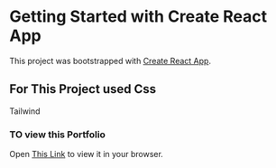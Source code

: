 # Getting Started with Create React App

This project was bootstrapped with [Create React App](https://github.com/facebook/create-react-app).

## For This Project used Css
Tailwind

### TO view this Portfolio

Open [This Link](http://MohanKumarBoddepalli.github.io/Portfolio) to view it in your browser.


